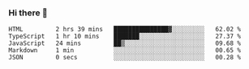 ### Hi there 👋

<!--START_SECTION:waka-->

```text
HTML         2 hrs 39 mins   ███████████████▓░░░░░░░░░   62.02 %
TypeScript   1 hr 10 mins    ███████░░░░░░░░░░░░░░░░░░   27.37 %
JavaScript   24 mins         ██▒░░░░░░░░░░░░░░░░░░░░░░   09.68 %
Markdown     1 min           ░░░░░░░░░░░░░░░░░░░░░░░░░   00.65 %
JSON         0 secs          ░░░░░░░░░░░░░░░░░░░░░░░░░   00.28 %
```

<!--END_SECTION:waka-->
